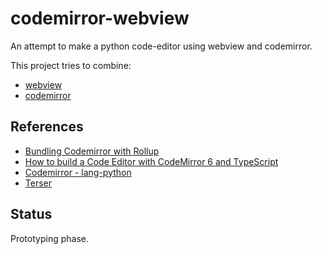 # codemirror-webview

An attempt to make a python code-editor using webview and codemirror.

This project tries to combine:

- [webview](https://github.com/webview/webview)
- [codemirror](https://codemirror.net)


## References

- [Bundling Codemirror with Rollup](https://codemirror.net/examples/bundle/)
- [How to build a Code Editor with CodeMirror 6 and TypeScript](https://voracious.dev/blog/how-to-build-a-code-editor-with-codemirror-6-and-typescript/introduction)
- [Codemirror - lang-python](https://www.npmjs.com/package/@codemirror/lang-python)
- [Terser](https://terser.org)


## Status

Prototyping phase.